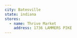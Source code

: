 ```yaml
---
city: Batesville
state: indiana
stores:
  - name: Thrive Market
    address: 1736 LAMMERS PIKE
---
```

